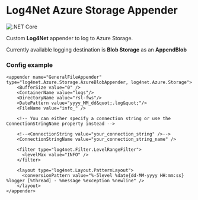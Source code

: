 # Log4Net Azure Storage Appender

![.NET Core](https://github.com/VytenisJ/log4net.Azure.Storage/workflows/.NET%20Core/badge.svg)

Custom **Log4Net** appender to log to Azure Storage.

Currently available logging destination is **Blob Storage** as an **AppendBlob**

### Config example

```
<appender name="GeneralFileAppender" type="log4net.Azure.Storage.AzureBlobAppender, log4net.Azure.Storage">
    <BufferSize value="0" />
    <ContainerName value="logs"/>
    <DirectoryName value="rsl-fws"/>
    <DatePattern value="yyyy_MM_dd&quot;.log&quot;"/>
    <FileName value="info_" />

    <!-- You can either specify a connection string or use the ConnectionStringName property instead -->

    <!--<ConnectionString value="your_connection_string" />-->
    <ConnectionStringName value="your_connection_string_name" />

    <filter type="log4net.Filter.LevelRangeFilter">
      <levelMax value="INFO" />
    </filter>

    <layout type="log4net.Layout.PatternLayout">
      <conversionPattern value="%-5level %date{dd-MM-yyyy HH:mm:ss} %logger [%thread] - %message %exception %newline" />
    </layout>
</appender>
```

